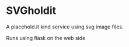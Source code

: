 SVGholdit
=========

A placehold.it kind service using svg image files.

Runs using flask on the web side